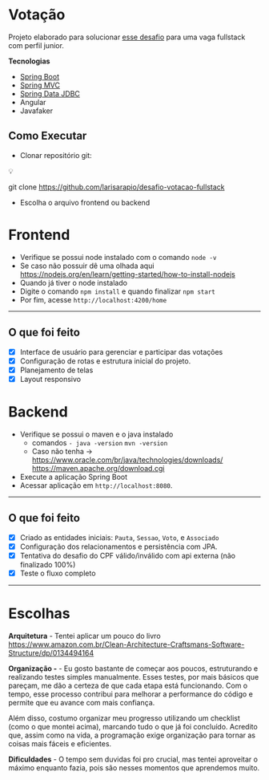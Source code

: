 # **Votação**

Projeto elaborado para solucionar [esse desafio](https://github.com/dbserver/desafio-votacao-fullstack) para uma vaga fullstack com perfil junior.

**Tecnologias**

- [Spring Boot](https://spring.io/projects/spring-boot)
- [Spring MVC](https://docs.spring.io/spring-framework/reference/web/webmvc.html)
- [Spring Data JDBC](https://spring.io/projects/spring-data-jdbc)
- Angular
- Javafaker

## Como Executar

- Clonar repositório git:

<aside>
💡

git clone https://github.com/larisarapio/desafio-votacao-fullstack

</aside>

- Escolha o arquivo frontend ou backend

# Frontend

- Verifique se possui node instalado com o comando `node -v`
- Se caso não possuir dê uma olhada aqui https://nodejs.org/en/learn/getting-started/how-to-install-nodejs
- Quando já tiver o node instalado
- Digite o comando `npm install` e quando finalizar `npm start`
- Por fim, acesse `http://localhost:4200/home`

---

## O que foi feito

- [x]  Interface de usuário para gerenciar e participar das votações
- [x]  Configuração de rotas e estrutura inicial do projeto.
- [x]  Planejamento de telas
- [x]  Layout responsivo

# Backend

- Verifique se possui o maven e o java instalado
    - comandos `- java -version`     `mvn -version`
    - Caso não tenha →  https://www.oracle.com/br/java/technologies/downloads/ https://maven.apache.org/download.cgi
- Execute a aplicação Spring Boot
- Acessar aplicação em `http://localhost:8080`.

---

## O que foi feito

- [x]  Criado as entidades iniciais: `Pauta`, `Sessao`, `Voto`, e `Associado`
- [x]  Configuração dos relacionamentos e persistência com JPA.
- [x]  Tentativa do desafio do CPF válido/inválido com api externa (não finalizado 100%)
- [x]  Teste o fluxo completo

---

# Escolhas

**Arquitetura** - Tentei aplicar um pouco do livro https://www.amazon.com.br/Clean-Architecture-Craftsmans-Software-Structure/dp/0134494164

**Organização -**  - Eu gosto bastante de começar aos poucos, estruturando e realizando testes simples manualmente. Esses testes, por mais básicos que pareçam, me dão a certeza de que cada etapa está funcionando. Com o tempo, esse processo contribui para melhorar a performance do código e permite que eu avance com mais confiança.

Além disso, costumo organizar meu progresso utilizando um checklist (como o que montei acima), marcando tudo o que já foi concluído. Acredito que, assim como na vida, a programação exige organização para tornar as coisas mais fáceis e eficientes.

**Dificuldades** - O tempo sem duvidas foi pro crucial, mas tentei aproveitar o máximo enquanto fazia, pois são nesses momentos que aprendemos muito.  
